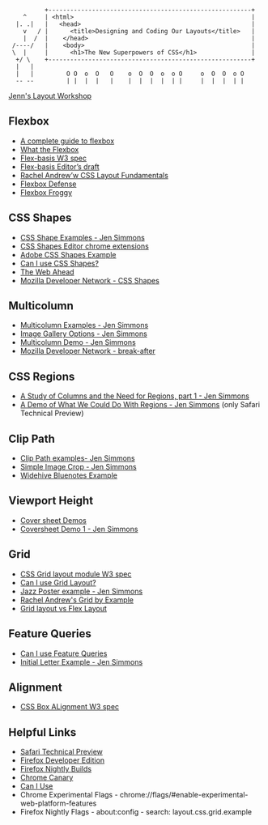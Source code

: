 ```
          +--------------------------------------------------------+
    ^     | <html>                                                 |
  |. .|   |   <head>                                               |
    v   / |      <title>Designing and Coding Our Layouts</title>   |
    |  /  |    </head>                                             |
 /----/   |    <body>                                              |
 \  |     |      <h1>The New Superpowers of CSS</h1>               |
  +/ \    +--------------------------------------------------------+
  |   |         
  |   |         O O  o  O   O    o  O  O  o  o O     o  O  O  o O 
  -- --         | |  |  |   |    |  |  |  |  | |     |  |  |  | |
```

[Jenn's Layout Workshop](http://labs.jensimmons.com/workshop)

## Flexbox

- [A complete guide to flexbox](https://css-tricks.com/snippets/css/a-guide-to-flexbox/)
- [What the Flexbox](http://flexbox.io)
- [Flex-basis W3 spec](http://www.w3.org/TR/css-flexbox-1/#flex-basis-property)
- [Flex-basis Editor’s draft](http://drafts.csswg.org/css-flexbox)
- [Rachel Andrew’w CSS Layout Fundamentals](https://thecssworkshop.com/courses)
- [Flexbox Defense](http://flexboxdefense.com)
- [Flexbox Froggy](http://flexboxfroggy.com)

## CSS Shapes

- [CSS Shape Examples - Jen Simmons](http://labs.jensimmons.com/#shapes)
- [CSS Shapes Editor chrome extensions](https://chrome.google.com/webstore/detail/css-shapes-editor/nenndldnbcncjmeacmnondmkkfedmgmp?hl=en-US)
- [Adobe CSS Shapes Example](http://codepen.io/adobe/pen/KfzId)
- [Can I use CSS Shapes?](http://caniuse.com/#search=CSS%20shapes)
- [The Web Ahead](thewebahead.net/guest/john-allsopp)
- [Mozilla Developer Network - CSS Shapes](https://developer.mozilla.org/en-US/docs/Web/CSS/CSS_Shapes)

## Multicolumn

- [Multicolumn Examples - Jen Simmons](http://labs.jensimmons.com/#multicolumn)
- [Image Gallery Options - Jen Simmons](http://labs.jensimmons.com/examples/image-gallery-multicolumn.html)
- [Multicolumn Demo - Jen Simmons](http://labs.jensimmons.com/examples/multicolumn-3.html)
- [Mozilla Developer Network - break-after](https://developer.mozilla.org/en-US/docs/Web/CSS/break-after)

## CSS Regions

- [A Study of Columns and the Need for Regions, part 1 - Jen Simmons](http://labs.jensimmons.com/#regions1)
- [A Demo of What We Could Do With Regions - Jen Simmons](http://labs.jensimmons.com/examples/regions-1i.html) (only Safari Technical Preview)

## Clip Path

- [Clip Path examples- Jen Simmons](http://labs.jensimmons.com/#clippath)
- [Simple Image Crop - Jen Simmons](http://labs.jensimmons.com/examples/clip-path.html)
- [Widehive Bluenotes Example](http://Widehive.com/artists)

## Viewport Height

- [Cover sheet Demos](http://labs.jensimmons.com/#coversheet)
- [Coversheet Demo 1 - Jen Simmons](http://labs.jensimmons.com/examples/coversheet-1.html)

## Grid

- [CSS Grid layout module W3 spec](https://drafts.csswg.org/css-grid/)
- [Can I use Grid Layout?](http://caniuse.com/#search=CSS%20grid)
- [Jazz Poster example - Jen Simmons](http://labs.jensimmons.com/examples/grid-content-1.html)
- [Rachel Andrew's Grid by Example](http://gridbyexample.com/)
- [Grid layout vs Flex Layout](https://drafts.csswg.org/css-grid/#intro)

## Feature Queries

- [Can I use Feature Queries](http://caniuse.com/#feat=css-featurequeries)
- [Initial Letter Example - Jen Simmons](http://labs.jensimmons.com/examples/initial-letter.html)

## Alignment

- [CSS Box ALignment W3 spec](http://drafts.csswg.org/css-align)

## Helpful Links

- [Safari Technical Preview](https://developer.apple.com/safari/technology-preview/)
- [Firefox Developer Edition](https://www.mozilla.org/en-US/firefox/developer/)
- [Firefox Nightly Builds](https://nightly.mozilla.org/)
- [Chrome Canary](https://www.google.com/chrome/browser/canary.html)
- [Can I Use](http://caniuse.com)
- Chrome Experimental Flags - chrome://flags/#enable-experimental-web-platform-features
- Firefox Nightly Flags - about:config - search: layout.css.grid.example
